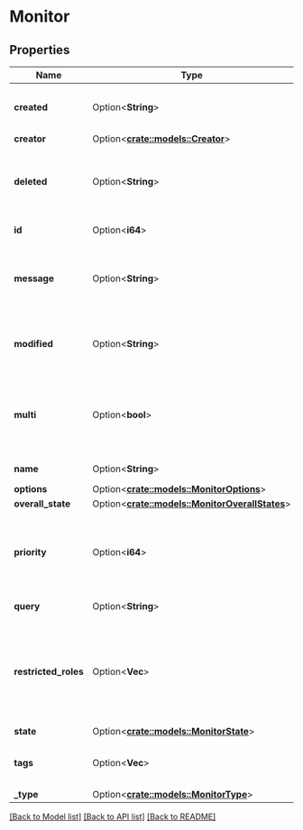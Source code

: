 # Monitor

## Properties

Name | Type | Description | Notes
------------ | ------------- | ------------- | -------------
**created** | Option<**String**> | Timestamp of the monitor creation. | [optional][readonly]
**creator** | Option<[**crate::models::Creator**](Creator.md)> |  | [optional]
**deleted** | Option<**String**> | Whether or not the monitor is deleted. (Always `null`) | [optional][readonly]
**id** | Option<**i64**> | ID of this monitor. | [optional][readonly]
**message** | Option<**String**> | A message to include with notifications for this monitor. | [optional]
**modified** | Option<**String**> | Last timestamp when the monitor was edited. | [optional][readonly]
**multi** | Option<**bool**> | Whether or not the monitor is broken down on different groups. | [optional][readonly]
**name** | Option<**String**> | The monitor name. | [optional]
**options** | Option<[**crate::models::MonitorOptions**](MonitorOptions.md)> |  | [optional]
**overall_state** | Option<[**crate::models::MonitorOverallStates**](MonitorOverallStates.md)> |  | [optional]
**priority** | Option<**i64**> | Integer from 1 (high) to 5 (low) indicating alert severity. | [optional]
**query** | Option<**String**> | The monitor query. | [optional]
**restricted_roles** | Option<**Vec<String>**> | A list of role identifiers that can be pulled from the Roles API. Cannot be used with `locked` option. | [optional]
**state** | Option<[**crate::models::MonitorState**](MonitorState.md)> |  | [optional]
**tags** | Option<**Vec<String>**> | Tags associated to your monitor. | [optional]
**_type** | Option<[**crate::models::MonitorType**](MonitorType.md)> |  | [optional]

[[Back to Model list]](../README.md#documentation-for-models) [[Back to API list]](../README.md#documentation-for-api-endpoints) [[Back to README]](../README.md)


